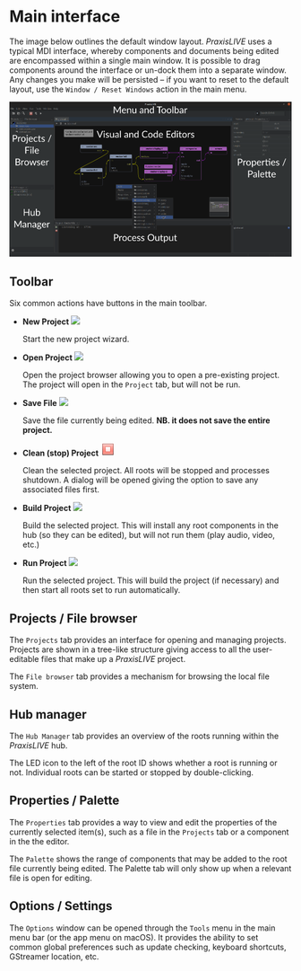 # Main interface

The image below outlines the default window layout. _PraxisLIVE_ uses a typical MDI interface, whereby components and documents being edited are encompassed within a single main window. It is possible to drag components around the interface or un-dock them into a separate window. Any changes you make will be persisted – if you want to reset to the default layout, use the `Window / Reset Windows` action in the main menu.

![Main window layout](img/window-layout.png)

## Toolbar

Six common actions have buttons in the main toolbar.

* **New Project** ![](img/newProject24.png)

   Start the new project wizard.

* **Open Project** ![](img/openProject24.png)

   Open the project browser allowing you to open a pre-existing project. The project will open in the `Project` tab, but will not be run.

* **Save File** ![](img/save24.png)

   Save the file currently being edited. **NB. it does not save the entire project.**

* **Clean (stop) Project** ![](img/cleanProject24.png)

   Clean the selected project. All roots will be stopped and processes shutdown. A dialog will be opened
giving the option to save any associated files first.

* **Build Project** ![](img/build.png)

   Build the selected project. This will install any root components in the hub (so they can be edited), but will not run them (play audio, video, etc.)

* **Run Project** ![](img/run.png)

   Run the selected project. This will build the project (if necessary) and then start all roots set to run automatically.

## Projects / File browser

The `Projects` tab provides an interface for opening and managing projects. Projects are shown in a tree-like
structure giving access to all the user-editable files that make up a _PraxisLIVE_ project.

The `File browser` tab provides a mechanism for browsing the local file system.

## Hub manager

The `Hub Manager` tab provides an overview of the roots running within the _PraxisLIVE_ hub.

The LED icon to the left of the root ID shows whether a root is running or not. Individual roots can be started 
or stopped by double-clicking.

## Properties / Palette

The `Properties` tab provides a way to view and edit the properties of the currently selected item(s), such as a
file in the `Projects` tab or a component in the the editor.

The `Palette` shows the range of components that may be added to the root file currently being edited. The Palette
tab will only show up when a relevant file is open for editing.

## Options / Settings

The `Options` window can be opened through the `Tools` menu in the main menu bar (or the app menu on macOS). It
provides the ability to set common global preferences such as update checking, keyboard shortcuts, GStreamer location, etc.

